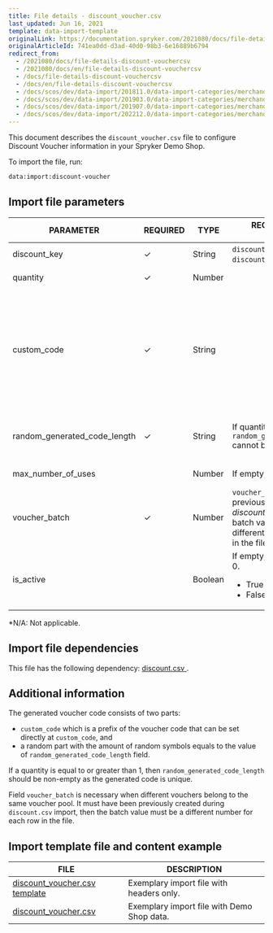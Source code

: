 ```yaml
---
title: File details - discount_voucher.csv
last_updated: Jun 16, 2021
template: data-import-template
originalLink: https://documentation.spryker.com/2021080/docs/file-details-discount-vouchercsv
originalArticleId: 741ea0dd-d3ad-40d0-98b3-6e16889b6794
redirect_from:
  - /2021080/docs/file-details-discount-vouchercsv
  - /2021080/docs/en/file-details-discount-vouchercsv
  - /docs/file-details-discount-vouchercsv
  - /docs/en/file-details-discount-vouchercsv
  - /docs/scos/dev/data-import/201811.0/data-import-categories/merchandising-setup/discounts/file-details-discount-voucher.csv.html
  - /docs/scos/dev/data-import/201903.0/data-import-categories/merchandising-setup/discounts/file-details-discount-voucher.csv.html
  - /docs/scos/dev/data-import/201907.0/data-import-categories/merchandising-setup/discounts/file-details-discount-voucher.csv.html
  - /docs/scos/dev/data-import/202212.0/data-import-categories/merchandising-setup/discounts/file-details-discount-voucher.csv.html  
---
```


This document describes the `discount_voucher.csv` file to configure Discount Voucher information in your Spryker Demo Shop.

To import the file, run:

```bash
data:import:discount-voucher
```

## Import file parameters



| PARAMETER | REQUIRED | TYPE | REQUIREMENTS OR COMMENTS | DESCRIPTION |
| --- | --- | --- | --- | --- |
| discount_key | &check; | String |`discount_key` must exist in the `discounts.csv` file | The key identifier of the discount. |
| quantity | &check; | Number |  | The number of vouchers that are generated. |
| custom_code | &check; | String |  | The  customized code of the voucher, composed of two parts:<ul><li>a prefix of the voucher code that can be set directly in this field,</li><li>a random part with the amount of random symbols equals to the value of random_generated_code_length field.</li></ul> |
| random_generated_code_length | &check; | String | If quantity >= 1, then `random_generated_code_length`	cannot be empty. | A random part of the voucher code with the amount of random symbols equals to the value of `random_generated_code_length` field. |
| max_number_of_uses |  | Number | If empty, this will be set to 0. | The maximum amount of times this voucher can be used. |
| voucher_batch | &check; | Number |`voucher_batch` must be previously created during *discount.csv* import, then the batch value must be a different number for each row in the file. | This groups vouchers into batches. It identifies a voucher belonging to the same voucher pool. |
| is_active |  | Boolean | If empty, will be set to False = 0.<ul><li>True = 1</li><li>False = 0</li></ul>  | If true, the discount is active. |
*N/A: Not applicable.

## Import file dependencies

This file has the following dependency: [ discount.csv ](/docs/pbc/all/discount-management/{{site.version}}/base-shop/import-and-export-data/file-details-discount.csv.html).

## Additional information

The generated voucher code consists of two parts:

* `custom_code` which is a prefix of the voucher code that can be set directly at `custom_code`, and
* a random part with the amount of random symbols equals to the value of `random_generated_code_length` field.

If a quantity is equal to or greater than 1, then `random_generated_code_length` should be non-empty as the generated code is unique.

Field `voucher_batch` is necessary when different vouchers belong to the same voucher pool. It must have been previously created during `discount.csv` import, then the batch value must be a different number for each row in the file.

## Import template file and content example



| FILE | DESCRIPTION |
| --- | --- |
| [discount_voucher.csv template](https://spryker.s3.eu-central-1.amazonaws.com/docs/Developer+Guide/Back-End/Data+Manipulation/Data+Ingestion/Data+Import/Data+Import+Categories/Merchandising+Setup/Discounts/Template+discount_voucher.csv) | Exemplary import file with headers only. |
| [discount_voucher.csv](https://spryker.s3.eu-central-1.amazonaws.com/docs/Developer+Guide/Back-End/Data+Manipulation/Data+Ingestion/Data+Import/Data+Import+Categories/Merchandising+Setup/Discounts/discount_voucher.csv) | Exemplary import file with Demo Shop data. |

